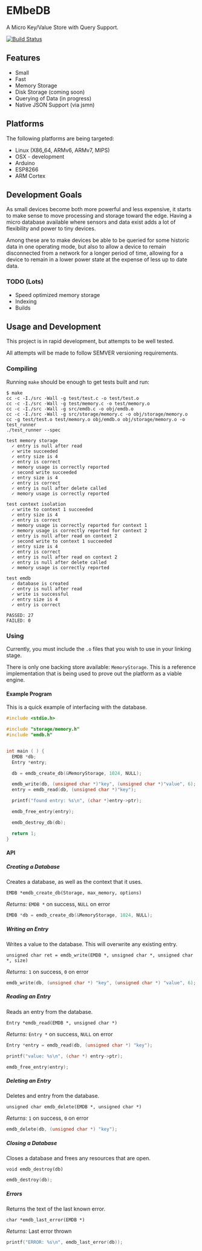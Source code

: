 # EMbeDB

A Micro Key/Value Store with Query Support.

[![Build Status](http://ci.celci.us/repo/celcius-labs/emdb/badge.png)](http://ci.celci.us/repo/celcius-labs/emdb)

## Features

* Small
* Fast
* Memory Storage
* Disk Storage (coming soon)
* Querying of Data (in progress)
* Native JSON Support (via jsmn)

## Platforms

The following platforms are being targeted:
* Linux (X86_64, ARMv6, ARMv7, MIPS)
* OSX - development
* Arduino
* ESP8266
* ARM Cortex

## Development Goals

As small devices become both more powerful and less expensive, it starts to make
sense to move processing and storage toward the edge.  Having a micro database
available where sensors and data exist adds a lot of flexibility and power to
tiny devices.

Among these are to make devices be able to be queried for some historic data
in one operating mode, but also to allow a device to remain disconnected from a
network for a longer period of time, allowing for a device to remain in a lower
power state at the expense of less up to date data.

### TODO (Lots)

* Speed optimized memory storage
* Indexing
* Builds


## Usage and Development

This project is in rapid development, but attempts to be well tested.

All attempts will be made to follow SEMVER versioning requirements.

### Compiling

Running `make` should be enough to get tests built and run:

```shell
$ make
cc -c -I./src -Wall -g test/test.c -o test/test.o
cc -c -I./src -Wall -g test/memory.c -o test/memory.o
cc -c -I./src -Wall -g src/emdb.c -o obj/emdb.o
cc -c -I./src -Wall -g src/storage/memory.c -o obj/storage/memory.o
cc -g test/test.o test/memory.o obj/emdb.o obj/storage/memory.o -o test_runner
./test_runner --spec

test memory storage
  ✓ entry is null after read
  ✓ write succeeded
  ✓ entry size is 4
  ✓ entry is correct
  ✓ memory usage is correctly reported
  ✓ second write succeeded
  ✓ entry size is 4
  ✓ entry is correct
  ✓ entry is null after delete called
  ✓ memory usage is correctly reported

test context isolation
  ✓ write to context 1 succeeded
  ✓ entry size is 4
  ✓ entry is correct
  ✓ memory usage is correctly reported for context 1
  ✓ memory usage is correctly reported for context 2
  ✓ entry is null after read on context 2
  ✓ second write to context 1 succeeded
  ✓ entry size is 4
  ✓ entry is correct
  ✓ entry is null after read on context 2
  ✓ entry is null after delete called
  ✓ memory usage is correctly reported

test emdb
  ✓ database is created
  ✓ entry is null after read
  ✓ write is successful
  ✓ entry size is 4
  ✓ entry is correct

PASSED: 27
FAILED: 0
```

### Using

Currently, you must include the `.o` files that you wish to use in your
linking stage.

There is only one backing store available: `MemoryStorage`.  This is a
reference implementation that is being used to prove out the platform as a
viable engine.

#### Example Program

This is a quick example of interfacing with the database.

```c
#include <stdio.h>

#include "storage/memory.h"
#include "emdb.h"


int main ( ) {
  EMDB *db;
  Entry *entry;

  db = emdb_create_db(&MemoryStorage, 1024, NULL);

  emdb_write(db, (unsigned char *)"key", (unsigned char *)"value", 6);
  entry = emdb_read(db, (unsigned char *)"key");

  printf("found entry: %s\n", (char *)entry->ptr);

  emdb_free_entry(entry);

  emdb_destroy_db(db);

  return 1;
}
```

#### API

##### Creating a Database

Creates a database, as well as the context that it uses.

`EMDB *emdb_create_db(Storage, max_memory, options)`

_Returns:_ `EMDB *` on success, `NULL` on error

```c
EMDB *db = emdb_create_db(&MemoryStorage, 1024, NULL);
```

##### Writing an Entry

Writes a value to the database.  This will overwrite any existing entry.

`unsigned char ret = emdb_write(EMDB *, unsigned char *, unsigned char *, size)`

_Returns:_ `1` on success, `0` on error

```c
emdb_write(db, (unsigned char *) "key", (unsigned char *) "value", 6);
```

##### Reading an Entry

Reads an entry from the database.

`Entry *emdb_read(EMDB *, unsigned char *)`

_Returns:_ `Entry *` on success, `NULL` on error

```c
Entry *entry = emdb_read(db, (unsigned char *) "key");

printf("value: %s\n", (char *) entry->ptr);

emdb_free_entry(entry);
```

##### Deleting an Entry

Deletes and entry from the database.

`unsigned char emdb_delete(EMDB *, unsigned char *)`

_Returns:_ `1` on success, `0` on error

```c
emdb_delete(db, (unsigned char *) "key");
```

##### Closing a Database

Closes a database and frees any resources that are open.

`void emdb_destroy(db)`

```c
emdb_destroy(db);
```

##### Errors

Returns the text of the last known error.

`char *emdb_last_error(EMDB *)`

_Returns:_ Last error thrown

```c
printf("ERROR: %s\n", emdb_last_error(db));
```
